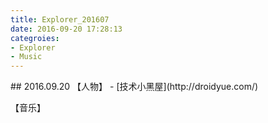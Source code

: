 ```yaml
---
title: Explorer_201607
date: 2016-09-20 17:28:13
categroies:
- Explorer
- Music
---
```



</p>
## 2016.09.20
【人物】
- [技术小黑屋](http://droidyue.com/)

【音乐】

